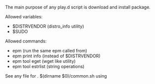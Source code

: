 
The main purpose of any play.d script is download and install package.

Allowed variables:
* $DISTRVENDOR (distro_info utility)
* $SUDO

Allowed commands:
* epm (run the same epm called from)
* epm print info (instead of $DISTRVENDOR)
* epm tool eget (wget like utility)
* epm tool estrlist (string operations)

See any file for
. $(dirname $0)/common.sh
using

